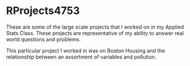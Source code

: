 # RProjects4753
These are some of the large scale projects that I worked on in my Applied Stats Class. These projects are representative of my ability to answer real world questions and problems. 

This particular project I worked in was on Boston Housing and the relationship between an assortment of variables and pollution. 
